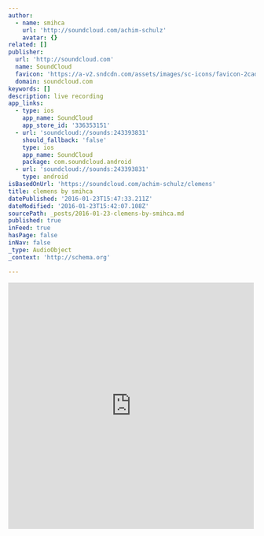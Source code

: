 ```yaml
---
author:
  - name: smihca
    url: 'http://soundcloud.com/achim-schulz'
    avatar: {}
related: []
publisher:
  url: 'http://soundcloud.com'
  name: SoundCloud
  favicon: 'https://a-v2.sndcdn.com/assets/images/sc-icons/favicon-2cadd14b.ico'
  domain: soundcloud.com
keywords: []
description: live recording
app_links:
  - type: ios
    app_name: SoundCloud
    app_store_id: '336353151'
  - url: 'soundcloud://sounds:243393831'
    should_fallback: 'false'
    type: ios
    app_name: SoundCloud
    package: com.soundcloud.android
  - url: 'soundcloud://sounds:243393831'
    type: android
isBasedOnUrl: 'https://soundcloud.com/achim-schulz/clemens'
title: clemens by smihca
datePublished: '2016-01-23T15:47:33.211Z'
dateModified: '2016-01-23T15:42:07.108Z'
sourcePath: _posts/2016-01-23-clemens-by-smihca.md
published: true
inFeed: true
hasPage: false
inNav: false
_type: AudioObject
_context: 'http://schema.org'

---
```

<iframe src="https://cdn.embedly.com/widgets/media.html?src=https%3A%2F%2Fw.soundcloud.com%2Fplayer%2F%3Fvisual%3Dtrue%26url%3Dhttp%253A%252F%252Fapi.soundcloud.com%252Ftracks%252F243393831%26show_artwork%3Dtrue&amp;url=https%3A%2F%2Fsoundcloud.com%2Fachim-schulz%2Fclemens&amp;image=http%3A%2F%2Fi1.sndcdn.com%2Fartworks-000144267910-mfjdth-t500x500.jpg&amp;key=b7d04c9b404c499eba89ee7072e1c4f7&amp;type=text%2Fhtml&amp;schema=soundcloud" width="500" height="500" scrolling="no" frameborder="0" allowfullscreen="allowfullscreen" style=""></iframe>